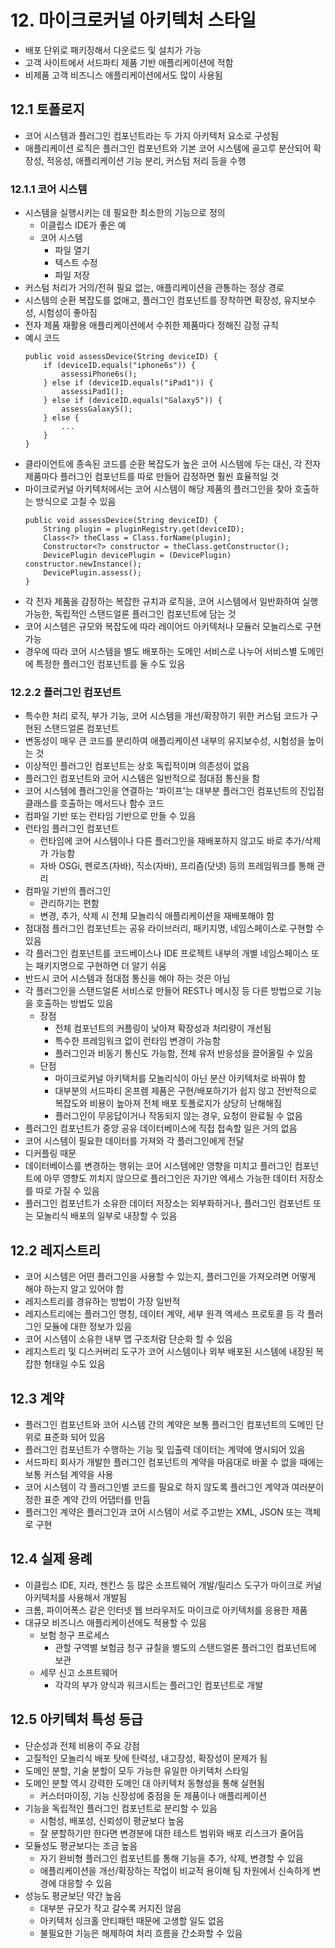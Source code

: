 # 12. 마이크로커널 아키텍처 스타일
- 배포 단위로 패키징해서 다운로드 및 설치가 가능
- 고객 사이트에서 서드파티 제품 기반 애플리케이션에 적함
- 비제품 고객 비즈니스 애플리케이션에서도 많이 사용됨
## 12.1 토폴로지
- 코어 시스템과 플러그인 컴포넌트라는 두 가지 아키텍처 요소로 구성됨
- 애플리케이션 로직은 플러그인 컴포넌트와 기본 코어 시스템에 골고루 분산되어 확장성, 적응성, 애플리케이션 기능 분리, 커스텀 처리 등을 수행
### 12.1.1 코어 시스템
- 시스템을 실행시키는 데 필요한 최소한의 기능으로 정의
    - 이클립스 IDE가 좋은 예
    - 코어 시스템
        - 파일 열기
        - 텍스트 수정
        - 파일 저장
- 커스텀 처리가 거의/전혀 필요 없는, 애플리케이션을 관통하는 정상 경로
- 시스템의 순환 복잡도를 없애고, 플러그인 컴포넌트를 장착하면 확장성, 유지보수성, 시험성이 좋아짐
- 전자 제품 재활용 애플리케이션에서 수취한 제품마다 정해진 감정 규칙
- 예시 코드
    ```
    public void assessDevice(String deviceID) {
        if (deviceID.equals("iphone6s")) {
            assessiPhone6s();
        } else if (deviceID.equals("iPad1")) {
            assessiPad1();
        } else if (deviceID.equals("Galaxy5")) {
            assessGalaxy5();
        } else {
            ...
        }
    }
    ```
- 클라이언트에 종속된 코드를 순환 복잡도가 높은 코어 시스템에 두는 대신, 각 전자 제품마다 플러그인 컴포넌트를 따로 만들어 감정하면 훨씬 효율적일 것
- 마이크로커널 아키텍처에서는 코어 시스템이 해당 제품의 플러그인을 찾아 호출하는 방식으로 고칠 수 있음
    ```
    public void assessDevice(String deviceID) {
        String plugin = pluginRegistry.get(deviceID);
        Class<?> theClass = Class.forName(plugin);
        Constructor<?> constructor = theClass.getConstructor();
        DevicePlugin devicePlugin = (DevicePlugin) constructor.newInstance();
        DevicePlugin.assess();
    }
    ```
- 각 전자 제품을 감정하는 복잡한 규치과 로직을, 코어 시스템에서 일반화하여 실행 가능한, 독립적인 스탠드얼론 플러그인 컴포넌트에 담는 것
- 코어 시스템은 규모와 복잡도에 따라 레이어드 아키텍처나 모듈러 모놀리스로 구현 가능
- 경우에 따라 코어 시스템을 별도 배포하는 도메인 서비스로 나누어 서비스별 도메인에 특정한 플러그인 컴포넌트를 둘 수도 있음
### 12.2.2 플러그인 컴포넌트
- 특수한 처리 로직, 부가 기능, 코어 시스템을 개선/확장하기 위한 커스텀 코드가 구현된 스탠드얼론 컴포넌트
- 변동성이 매우 큰 코드를 분리하여 애플리케이션 내부의 유지보수성, 시험성을 높이는 것
- 이상적인 플러그인 컴포넌트는 상호 독립적이며 의존성이 없음
- 플러그인 컴포넌트와 코어 시스템은 일반적으로 점대점 통신을 함
- 코어 시스템에 플러그인을 연결하는 '파이프'는 대부분 플러그인 컴포넌트의 진입점 클래스를 호출하는 메서드나 함수 코드
- 컴파일 기반 또는 런타임 기반으로 만들 수 있음
- 런타임 플러그인 컴포넌트
    - 런타임에 코어 시스템이나 다른 플러그인을 재배포하지 않고도 바로 추가/삭제가 가능함
    - 자바 OSGi, 펜로즈(자바), 직소(자바), 프리즘(닷넷) 등의 프레임워크를 통해 관리
- 컴파일 기반의 플러그인
    - 관리하기는 편함
    - 변경, 추가, 삭제 시 전체 모놀리식 애플리케이션을 재배포해야 함
- 점대점 플러그인 컴포넌트는 공유 라이브러리, 패키지명, 네임스페이스로 구현할 수 있음
- 각 플러그인 컴포넌트를 코드베이스나 IDE 프로젝트 내부의 개별 네임스페이스 또는 패키지명으로 구현하면 더 알기 쉬움
- 반드시 코어 시스템과 점대점 통신을 해야 하는 것은 아님
- 각 플러그인을 스탠드얼론 서비스로 만들어 REST나 메시징 등 다른 방법으로 기능을 호출하는 방법도 있음
    - 장점
        - 전체 컴포넌트의 커플링이 낮아져 확장성과 처리량이 개선됨
        - 특수한 프레임워크 없이 런타임 변경이 가능함
        - 플러그인과 비동기 통신도 가능함, 전체 유저 반응성을 끌어올릴 수 있음
    - 단점
        - 마이크로커널 아키텍처를 모놀리식이 아닌 분산 아키텍처로 바꿔야 함
        - 대부분의 서드파티 온프렘 제품은 구현/배포하기가 쉽지 않고 전반적으로 복잡도와 비용이 높아져 전체 배포 토폴로지가 상당히 난해해짐
        - 플러그인이 무응답이거나 작동되지 않는 경우, 요청이 완료될 수 없음
- 플러그인 컴포넌트가 중앙 공유 데이터베이스에 직접 접속할 일은 거의 없음
- 코어 시스템이 필요한 데이터를 가져와 각 플러그인에게 전달
- 디커플링 때문
- 데이터베이스를 변경하는 행위는 코어 시스템에만 영향을 미치고 플러그인 컴포넌트에 아무 영향도 끼치지 않으므로 플러그인은 자기만 엑세스 가능한 데이터 저장소를 따로 가질 수 있음
- 플러그인 컴포넌트가 소유한 데이터 저장소는 외부화하거나, 플러그인 컴포넌트 또는 모놀리식 배포의 일부로 내장할 수 있음
## 12.2 레지스트리
- 코어 시스템은 어떤 플러그인을 사용할 수 있는지, 플러그인을 가져오려면 어떻게 해야 하는지 알고 있어야 함
- 레지스트리를 경유하는 방법이 가장 일반적
- 레지스트리에는 플러그인 명칭, 데이터 계약, 세부 원격 엑세스 프로토콜 등 각 플러그인 모듈에 대한 정보가 있음
- 코어 시스템이 소유한 내부 맵 구조처람 단순화 할 수 있음
- 레지스트리 및 디스커버리 도구가 코어 시스템이나 외부 배포된 시스템에 내장된 복잡한 형태일 수도 있음
## 12.3 계약
- 플러그인 컴포넌트와 코어 시스템 간의 계약은 보통 플러그인 컴포넌트의 도메인 단위로 표준화 되어 있음
- 플러그인 컴포넌트가 수행하는 기능 및 입출력 데이터는 계약에 명시되어 있음
- 서드파티 회사가 개발한 플러그인 컴포넌트의 계약을 마음대로 바꿀 수 없을 때에는 보통 커스텀 계약을 사용
- 코어 시스템이 각 플러그인별 코드를 필요로 하지 않도록 플러그인 계약과 여러분이 정한 표준 계약 간의 어댑터를 만듬
- 플러그인 계약은 플러그인과 코어 시스템이 서로 주고받는 XML, JSON 또는 객체로 구현
## 12.4 실제 용례
- 이클립스 IDE, 지라, 젠킨스 등 많은 소프트웨어 개발/릴리스 도구가 마이크로 커널 아키텍처를 사용해서 개발됨
- 크롬, 파이어폭스 같은 인터넷 웹 브라우저도 마이크로 아키텍처를 응용한 제품
- 대규모 비즈니스 애플리케이션에도 적용할 수 있음
    - 보험 청구 프로세스
        - 관할 구역별 보험금 청구 규칠을 별도의 스탠드얼론 플러그인 컴포넌트에 보관
    - 세무 신고 소프트웨어
        - 각각의 부가 양식과 워크시트는 플러그인 컴포넌트로 개발
## 12.5 아키텍처 특성 등급
- 단순성과 전체 비용이 주요 강점
- 고질적인 모놀리식 배포 탓에 탄력성, 내고장성, 확장성이 문제가 됨
- 도메인 분할, 기술 분할이 모두 가능한 유일한 아키텍처 스타일
- 도메인 분할 역시 강력한 도메인 대 아키텍처 동형성을 통해 실현됨
    - 커스터마이징, 기능 신장성에 중점을 둔 제품이나 애플리케이션
- 기능을 독립적인 플러그인 컴포넌트로 분리할 수 있음
    - 시험성, 배포성, 신뢰성이 평균보다 높음
    - 잘 분할하기만 한다면 변경분에 대한 테스트 범위와 배포 리스크가 줄어듬
- 모듈성도 평균보다는 조금 높음
    - 자기 완비형 플러그인 컴포넌트를 통해 기능을 추가, 삭제, 변경할 수 있음
    - 애플리케이션을 개선/확장하는 작업이 비교적 용이해 팀 차원에서 신속하게 변경에 대응할 수 있음
- 성능도 평균보단 약간 높음
    - 대부분 규모가 작고 갈수록 커지진 않음
    - 아키텍처 싱크홀 안티패턴 때문에 고생할 일도 없음
    - 불필요한 기능은 해제하여 처리 흐름을 간소화할 수 있음
